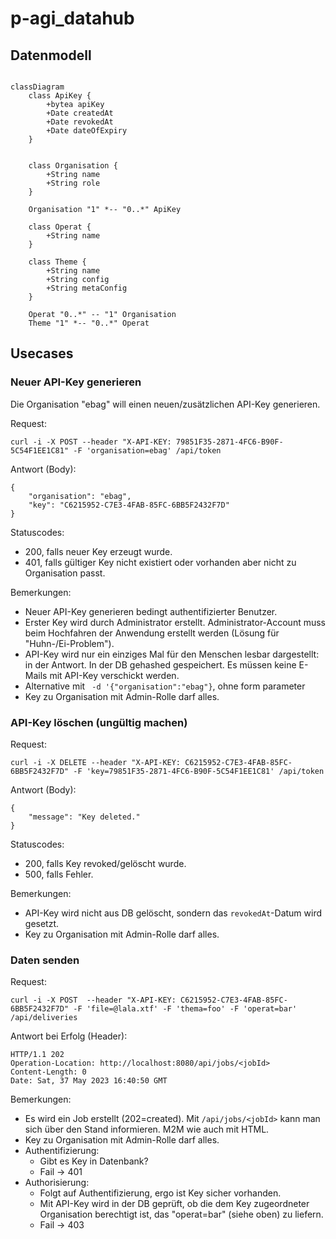 # p-agi_datahub

## Datenmodell

```mermaid

classDiagram
    class ApiKey {
        +bytea apiKey
        +Date createdAt
        +Date revokedAt
        +Date dateOfExpiry
    }


    class Organisation {
        +String name
        +String role 
    }

    Organisation "1" *-- "0..*" ApiKey

    class Operat {
        +String name 
    }

    class Theme {
        +String name 
        +String config
        +String metaConfig
    }

    Operat "0..*" -- "1" Organisation
    Theme "1" *-- "0..*" Operat

```
## Usecases

### Neuer API-Key generieren

Die Organisation "ebag" will einen neuen/zusätzlichen API-Key generieren.

Request:

```
curl -i -X POST --header "X-API-KEY: 79851F35-2871-4FC6-B90F-5C54F1EE1C81" -F 'organisation=ebag' /api/token
```

Antwort (Body): 

```
{
    "organisation": "ebag",
    "key": "C6215952-C7E3-4FAB-85FC-6BB5F2432F7D"
}
```

Statuscodes:

- 200, falls neuer Key erzeugt wurde.
- 401, falls gültiger Key nicht existiert oder vorhanden aber nicht zu Organisation passt.

Bemerkungen:

- Neuer API-Key generieren bedingt authentifizierter Benutzer.
- Erster Key wird durch Administrator erstellt. Administrator-Account muss beim Hochfahren der Anwendung erstellt werden (Lösung für "Huhn-/Ei-Problem").
- API-Key wird nur ein einziges Mal für den Menschen lesbar dargestellt: in der Antwort. In der DB gehashed gespeichert. Es müssen keine E-Mails mit API-Key verschickt werden.
- Alternative mit ` -d '{"organisation":"ebag"}`, ohne form parameter
- Key zu Organisation mit Admin-Rolle darf alles.

### API-Key löschen (ungültig machen)

Request:

```
curl -i -X DELETE --header "X-API-KEY: C6215952-C7E3-4FAB-85FC-6BB5F2432F7D" -F 'key=79851F35-2871-4FC6-B90F-5C54F1EE1C81' /api/token
```

Antwort (Body): 

```
{
    "message": "Key deleted."
}
```

Statuscodes:

- 200, falls Key revoked/gelöscht wurde.
- 500, falls Fehler.

Bemerkungen:

- API-Key wird nicht aus DB gelöscht, sondern das `revokedAt`-Datum wird gesetzt.
- Key zu Organisation mit Admin-Rolle darf alles.

### Daten senden

Request:

```
curl -i -X POST  --header "X-API-KEY: C6215952-C7E3-4FAB-85FC-6BB5F2432F7D" -F 'file=@lala.xtf' -F 'thema=foo' -F 'operat=bar' /api/deliveries
```

Antwort bei Erfolg (Header): 

```
HTTP/1.1 202
Operation-Location: http://localhost:8080/api/jobs/<jobId>
Content-Length: 0
Date: Sat, 37 May 2023 16:40:50 GMT
```

Bemerkungen:
- Es wird ein Job erstellt (202=created). Mit `/api/jobs/<jobId>` kann man sich über den Stand informieren. M2M wie auch mit HTML.
- Key zu Organisation mit Admin-Rolle darf alles.
- Authentifizierung:
  * Gibt es Key in Datenbank?
  * Fail -> 401
- Authorisierung:
  * Folgt auf Authentifizierung, ergo ist Key sicher vorhanden.
  * Mit API-Key wird in der DB geprüft, ob die dem Key zugeordneter Organisation berechtigt ist, das "operat=bar" (siehe oben) zu liefern.
  * Fail -> 403